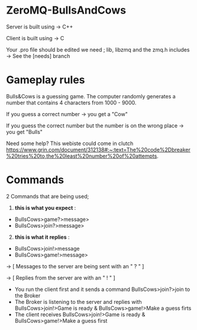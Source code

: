 # ZeroMQ-BullsAndCows
Server is built using -> C++

Client is built using  -> C

Your .pro file should be edited we need ; lib, libzmq and the zmq.h includes -> See the [needs] branch

# Gameplay rules
Bulls&Cows is a guessing game.
The computer randomly generates a number that contains 4 characters from 1000 - 9000.

If you guess a correct number -> you get a "Cow"

If you guess the correct number but the number is on the wrong place -> you get "Bulls"

Need some help? This webiste could come in clutch https://www.grin.com/document/312138#:~:text=The%20code%2Dbreaker%20tries%20to,the%20least%20number%20of%20attempts.

# Commands
2 Commands that are being used;

1) **this is what you expect** :

* BullsCows>game?>message> 
* BullsCows>join?>message>

2) **this is what it replies** :

* BullsCows>join!>message 
* BullsCows>game!>message>



 -> [ Messages to the server are being sent with an " ? " ]
 
 -> [ Replies from the server are with an " ! " ]
 
 * You run the client first and it sends a command BullsCows>join?>join to the Broker
 * The Broker is listening to the server and replies with BullsCows>join!>Game is ready & BullsCows>game!>Make a guess firts
 * The client receives BullsCows>join!>Game is ready & BullsCows>game!>Make a guess first
 
